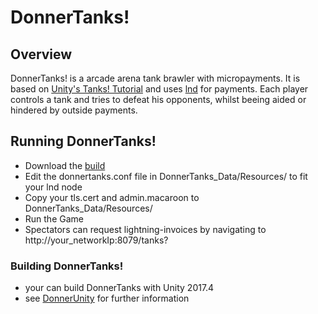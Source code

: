 # DonnerTanks!

## Overview

DonnerTanks! is a arcade arena tank brawler with micropayments. It is based on [Unity's Tanks! Tutorial](https://assetstore.unity.com/packages/essentials/tutorial-projects/tanks-tutorial-46209) and uses [lnd](https://github.com/lightningnetwork/lnd) for payments. Each player controls a tank and tries to defeat his opponents, whilst beeing aided or hindered by outside payments.


## Running DonnerTanks!

- Download the [build](https://github.com/donnerlab1/donnertanks/releases)
- Edit the donnertanks.conf file in DonnerTanks_Data/Resources/ to fit your lnd node
- Copy your tls.cert and admin.macaroon to DonnerTanks_Data/Resources/
- Run the Game
- Spectators can request lightning-invoices by navigating to http://your_networkIp:8079/tanks?

### Building DonnerTanks!

- your can build DonnerTanks with Unity 2017.4
- see [DonnerUnity](https://github.com/donnerlab1/donnerunity/) for further information
